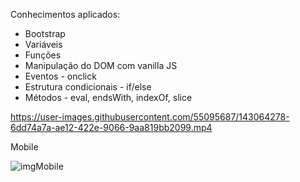 Conhecimentos aplicados:

* Bootstrap
* Variáveis
* Funções
* Manipulação do DOM com vanilla JS
* Eventos - onclick
* Estrutura condicionais - if/else
* Métodos - eval, endsWith, indexOf, slice


https://user-images.githubusercontent.com/55095687/143064278-6dd74a7a-ae12-422e-9066-9aa819bb2099.mp4


Mobile

![imgMobile](https://user-images.githubusercontent.com/55095687/143062642-e395560d-6811-4f01-b338-dec306dc940e.png)
